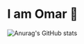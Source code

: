 # I am Omar 👋





![Anurag's GitHub stats](https://github-readme-stats.vercel.app/api?username=owarsame&show_icons=true&theme=radical)
